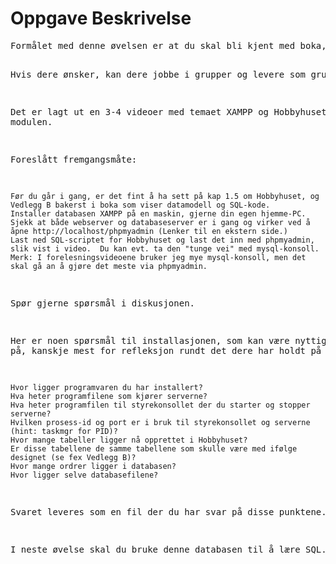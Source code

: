 <h1>Oppgave Beskrivelse</h1>
<pre>
Formålet med denne øvelsen er at du skal bli kjent med boka, programvare og med databasen Hobbyhuset.

Hvis dere ønsker, kan dere jobbe i grupper og levere som grupper.

Det er lagt ut en 3-4 videoer med temaet XAMPP og Hobbyhuset, se modulen.

Foreslått fremgangsmåte:

    Før du går i gang, er det fint å ha sett på kap 1.5 om Hobbyhuset, og Vedlegg B bakerst i boka som viser datamodell og SQL-kode.
    Installer databasen XAMPP på en maskin, gjerne din egen hjemme-PC.
    Sjekk at både webserver og databaseserver er i gang og virker ved å åpne http://localhost/phpmyadmin (Lenker til en ekstern side.)
    Last ned SQL-scriptet for Hobbyhuset og last det inn med phpmyadmin, slik vist i video.  Du kan evt. ta den "tunge vei" med mysql-konsoll. Merk: I forelesningsvideoene bruker jeg mye mysql-konsoll, men det skal gå an å gjøre det meste via phpmyadmin.

Spør gjerne spørsmål i diskusjonen.

Her er noen spørsmål til installasjonen, som kan være nyttig å svare på, kanskje mest for refleksjon rundt det dere har holdt på med:

    Hvor ligger programvaren du har installert?
    Hva heter programfilene som kjører serverne?
    Hva heter programfilen til styrekonsollet der du starter og stopper serverne?
    Hvilken prosess-id og port er i bruk til styrekonsollet og serverne (hint: taskmgr for PID)?
    Hvor mange tabeller ligger nå opprettet i Hobbyhuset?
    Er disse tabellene de samme tabellene som skulle være med ifølge designet (se fex Vedlegg B)?
    Hvor mange ordrer ligger i databasen?
    Hvor ligger selve databasefilene?

Svaret leveres som en fil der du har svar på disse punktene.

I neste øvelse skal du bruke denne databasen til å lære SQL.
</pre>
